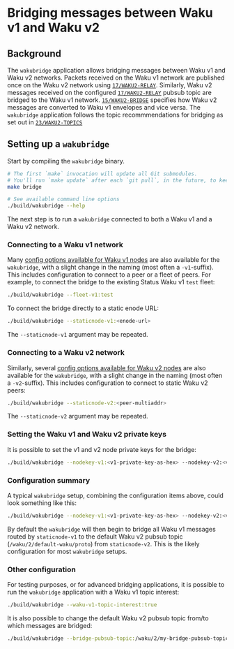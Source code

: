 # Bridging messages between Waku v1 and Waku v2

## Background

The `wakubridge` application allows bridging messages between Waku v1 and Waku v2 networks.
Packets received on the Waku v1 network are published once on the Waku v2 network using [`17/WAKU2-RELAY`](https://rfc.vac.dev/spec/17/).
Similarly, Waku v2 messages received on the configured [`17/WAKU2-RELAY`](https://rfc.vac.dev/spec/17/) pubsub topic are bridged to the Waku v1 network.
[`15/WAKU2-BRIDGE`](https://rfc.vac.dev/spec/15/) specifies how Waku v2 messages are converted to Waku v1 envelopes and vice versa.
The `wakubridge` application follows the topic recommmendations for bridging as set out in [`23/WAKU2-TOPICS`](https://rfc.vac.dev/spec/23/#bridging-waku-v1-and-waku-v2)

## Setting up a `wakubridge`

Start by compiling the `wakubridge` binary.

```bash
# The first `make` invocation will update all Git submodules.
# You'll run `make update` after each `git pull`, in the future, to keep those submodules up to date.
make bridge

# See available command line options
./build/wakubridge --help
```

The next step is to run a `wakubridge` connected to both a Waku v1 and a Waku v2 network.

### Connecting to a Waku v1 network

Many [config options available for Waku v1 nodes](../../waku/v1/README.md) are also available for the `wakubridge`, with a slight change in the naming (most often a `-v1`-suffix).
This includes configuration to connect to a peer or a fleet of peers.
For example, to connect the bridge to the existing Status Waku v1 `test` fleet:

```bash
./build/wakubridge --fleet-v1:test
```

To connect the bridge directly to a static enode URL:

```bash
./build/wakubridge --staticnode-v1:<enode-url>
```

The `--staticnode-v1` argument may be repeated.

### Connecting to a Waku v2 network

Similarly, several [config options available for Waku v2 nodes](../../waku/v2/README.md) are also available for the `wakubridge`, with a slight change in the naming (most often a `-v2`-suffix).
This includes configuration to connect to static Waku v2 peers:

```bash
./build/wakubridge --staticnode-v2:<peer-multiaddr>
```

The `--staticnode-v2` argument may be repeated.

### Setting the Waku v1 and Waku v2 private keys

It is possible to set the v1 and v2 node private keys for the bridge:

```bash
./build/wakubridge --nodekey-v1:<v1-private-key-as-hex> --nodekey-v2:<v2-private-key-as-hex>
```

### Configuration summary

A typical `wakubridge` setup, combining the configuration items above, could look something like this:

```bash
./build/wakubridge --nodekey-v1:<v1-private-key-as-hex> --nodekey-v2:<v2-private-key-as-hex> --staticnode-v1:<enode-url> --staticnode-v2:<peer-multiaddr>
```

By default the `wakubridge` will then begin to bridge all Waku v1 messages routed by `staticnode-v1` to the default Waku v2 pubsub topic (`/waku/2/default-waku/proto`) from `staticnode-v2`.
This is the likely configuration for most `wakubridge` setups.

### Other configuration

For testing purposes, or for advanced bridging applications,
it is possible to run the `wakubridge` application with a Waku v1 topic interest:

```bash
./build/wakubridge --waku-v1-topic-interest:true
```

It is also possible to change the default Waku v2 pubsub topic from/to which messages are bridged:

```bash
./build/wakubridge --bridge-pubsub-topic:/waku/2/my-bridge-pubsub-topic/proto
```
